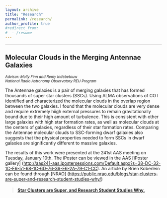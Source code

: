 ```yaml
---
layout: archive
title: "Research"
permalink: /research/
author_profile: true
#redirect_from:
#  - /resume
---
```

<hr style = 'background-color:#CCCAC9  ; border-width:0; color:#CCCAC9; height:1px; width:100%;' />

## Molecular Clouds in the Merging Antennae Galaxies
<sup> <i>Advisor:  Molly Finn and Remy Indebetouw <br> National Radio Astronomy Observatory REU Program </i> </sup> 

The Antennae galaxies is a pair of merging galaxies that has formed thousands of super star clusters (SSCs). Using ALMA observations of CO I identified and characterized the molecular clouds in the overlap region between the two galaxies. I found that the molecular clouds are very dense and require extremely hiigh external pressures to remain gravitationally bound due to their high amount of turbulence. This is consistent with other large galaxies with high star formation rates, as well as molecular clouds at the centers of galaxies, regardless of their star formation rates. Comparing the Antennae molecular clouds to SSC-forming dwarf galaxies also suggests that the physical properties needed to form SSCs in dwarf galaxies are significantly different to massive galaxies. 

The results of this work were presented at the 241st AAS meeting on Tuesday, January 10th. The iPoster can be viewed in the AAS [iPoster gallery] (http://aas241-aas.ipostersessions.com/Default.aspx?s=38-DC-32-1C-F6-51-68-1C-6D-76-36-E6-2A-79-C1-CC). An article by Brien Koberlein can be found through [NRAO] (https://public.nrao.edu/blogs/star-clusters-are-super-and-research-student-studies-why/)

  <blockquote class="embedly-card" data-card-align="left" data-card-width="80%"><h4><a href="https://public.nrao.edu/blogs/star-clusters-are-super-and-research-student-studies-why/">Star Clusters are Super, and Research Student Studies Why.</p></blockquote>
<script async src="//cdn.embedly.com/widgets/platform.js" charset="UTF-8"></script>
